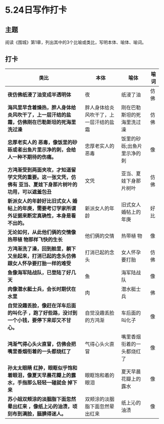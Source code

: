 # 5.24日写作打卡

## 主题
阅读《围城》第1章，列出其中的3个比喻或类比，写明本体、喻体、喻词。

## 打卡

|类比|本体|喻体|喻词|
|---|---|---|---|
|**夜仿佛纸浸了油变成半透明体**  |夜|纸浸了油|仿佛|
|**海风里早含着燥热，胖人身体给炎风吹干了，上一层汗结的盐霜，仿佛刚在巴勒斯坦的死海里洗过澡**  |胖人身体给炎风吹干了，上一层汗结的盐霜|刚在巴勒斯坦的死海里洗过澡|仿佛|
|**忠厚老实人的 恶毒，像饭里的砂砾或者出鱼片里示净的刺，会给人一种不期待的伤痛。**  |忠厚老实人的 恶毒|饭里的砂砾;出鱼片里示净的刺|像|
|**方鸿渐受到两面夹攻，才知道留学文凭的重要。这一张文凭，仿佛有 亚当、夏娃下身那片树叶的功用，可以遮羞包丑**  |文凭|亚当、夏娃下身那片树叶|仿佛|
|**新派女人的年龄好比旧式女人 婚帖上的年庚，需要考订学家所谓外证据来断定真确性，本身是看不出的。**|新派女人的年龄|旧式女人 婚帖上的年庚|好比|
|**无论如何，从此他们俩的交情像热带植 物那样飞快的生长**|他们俩的交情|热带植 物|像|
|**方鸿渐洗了澡，回到舱里，躺下又坐起来，打消已起的念头仿佛跟女人怀孕要打胎一样的难受**|打消已起的念头|女人怀孕要打胎|仿佛|
|**鱼像海军陆战队，已登陆了好几天**|鱼|海军陆战队|像|
|**肉像潜水艇士兵，会长时期伏在水里**|肉|潜水艇士兵|佛|
|**自觉没趣丢脸，像赶在洋车后面的叫化子 ，跑了好些路，没讨到一个小钱，要停下来却又不甘心。**|自觉没趣丢脸的方鸿渐|车后面的叫化子|像|
|**鸿渐气得心头火直冒，仿佛会把嘴里香烟衔着的一头都烧红了**|气得心头火直冒|嘴里香烟衔着的一头都烧红了|像|
|**孙太太眼睛 红肿，眼眶似乎饱和着眼泪，像夏天早晨花瓣上的露水，手指那么轻轻一碰就会 掉下来**|眼眶饱和着的眼泪|夏天早晨花瓣上的露水|像| 
|**苏小姐双颊涂的淡胭脂下面忽然晕出红来 ，像纸上沁的油渍，顷刻布到满脸，腼腆得迷人。**|双颊涂的淡胭脂下面忽然晕出红来|纸上沁的油渍|像|
